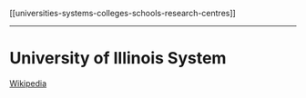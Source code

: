 [[universities-systems-colleges-schools-research-centres]]
***
# University of Illinois System
[Wikipedia](https://en.wikipedia.org/wiki/University_of_Illinois_system)